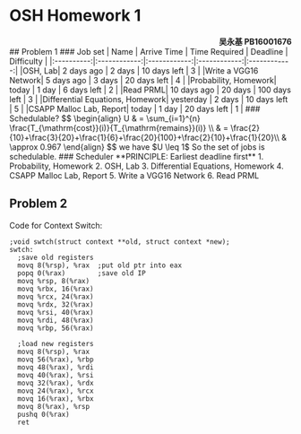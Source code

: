 # OSH Homework 1
<div align="right"><strong>吴永基 PB16001676</strong></div>
## Problem 1
### Job set
| Name | Arrive Time | Time Required | Deadline | Difficulty | 
|:----------:|:------------:|:------------:|:------------:|:------------:|
|OSH, Lab| 2 days ago | 2 days | 10 days left | 3 |
|Write a VGG16 Network| 5 days ago | 3 days | 20 days left | 4 |
|Probability, Homework| today | 1 day | 6 days left | 2 |
|Read PRML| 10 days ago | 20 days | 100 days left | 3 |
|Differential Equations, Homework| yesterday | 2 days | 10 days left | 5 |
|CSAPP Malloc Lab, Report| today | 1 day | 20 days left | 1 |
### Schedulable?
$$
\begin{align}
U & = \sum_{i=1}^{n} \frac{T_{\mathrm{cost}}(i)}{T_{\mathrm{remains}}(i)} \\
& = \frac{2}{10}+\frac{3}{20}+\frac{1}{6}+\frac{20}{100}+\frac{2}{10}+\frac{1}{20}\\
& \approx 0.967
\end{align}
$$
we have $U \leq 1$ So the set of jobs is schedulable.
### Scheduler
**PRINCIPLE: Earliest deadline first**
1. Probability, Homework
2. OSH, Lab
3. Differential Equations, Homework
4. CSAPP Malloc Lab, Report
5. Write a VGG16 Network
6. Read PRML

## Problem 2
Code for Context Switch:

```assembly
;void swtch(struct context **old, struct context *new);
swtch:
  ;save old registers
  movq 8(%rsp), %rax  ;put old ptr into eax
  popq 0(%rax)        ;save old IP
  movq %rsp, 8(%rax)
  movq %rbx, 16(%rax)
  movq %rcx, 24(%rax)
  movq %rdx, 32(%rax)
  movq %rsi, 40(%rax)
  movq %rdi, 48(%rax)
  movq %rbp, 56(%rax)

  ;load new registers
  movq 8(%rsp), %rax
  movq 56(%rax), %rbp
  movq 48(%rax), %rdi
  movq 40(%rax), %rsi
  movq 32(%rax), %rdx
  movq 24(%rax), %rcx
  movq 16(%rax), %rbx
  movq 8(%rax), %rsp
  pushq 0(%rax)
  ret
```